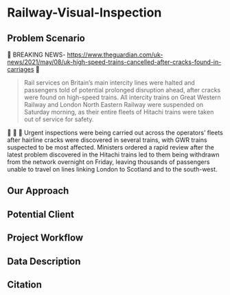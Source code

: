 # Railway-Visual-Inspection

## Problem Scenario

:rotating_light: BREAKING NEWS- https://www.theguardian.com/uk-news/2021/may/08/uk-high-speed-trains-cancelled-after-cracks-found-in-carriages :rotating_light:

>Rail services on Britain’s main intercity lines were halted and passengers told of potential prolonged disruption ahead, after cracks were found on high-speed trains.
>All intercity trains on Great Western Railway and London North Eastern Railway were suspended on Saturday morning, as their entire fleets of Hitachi trains were taken out of service for safety.

:newspaper: :newspaper: :newspaper:
Urgent inspections were being carried out across the operators’ fleets after hairline cracks were discovered in several trains, with GWR trains suspected to be most affected.
Ministers ordered a rapid review after the latest problem discovered in the Hitachi trains led to them being withdrawn from the network overnight on Friday, leaving thousands of passengers unable to travel on lines linking London to Scotland and to the south-west.

## Our Approach
## Potential Client
## Project Workflow
## Data Description
## Citation
